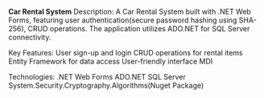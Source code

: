 **Car Rental System**
Description:
A Car Rental System built with .NET Web Forms, featuring user authentication(secure password hashing using SHA-256), CRUD operations. 
The application utilizes ADO.NET for SQL Server connectivity.

Key Features:
User sign-up and login
CRUD operations for rental items
Entity Framework for data access
User-friendly interface MDI

Technologies:
.NET Web Forms
ADO.NET
SQL Server
System.Security.Cryptography.Algorithms(Nuget Package)
